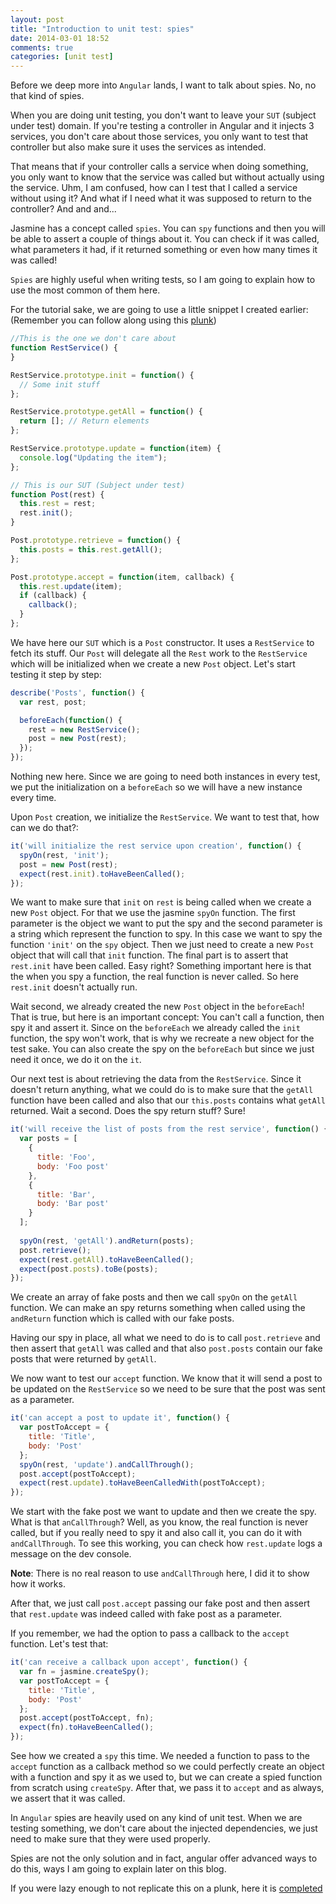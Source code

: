 ```yaml
---
layout: post
title: "Introduction to unit test: spies"
date: 2014-03-01 18:52
comments: true
categories: [unit test]
---
```


Before we deep more into `Angular` lands, I want to talk about spies. No, no that kind of spies.

When you are doing unit testing, you don't want to leave your `SUT` (subject under test) domain. If you're testing a controller in Angular and it injects 3 services, you don't care about those services, you only want to test that controller but also make sure it uses the services as intended.
<!--more-->
That means that if your controller calls a service when doing something, you only want to know that the service was called but without actually using the service. Uhm, I am confused, how can I test that I called a service without using it? And what if I need what it was supposed to return to the controller? And and and...

Jasmine has a concept called `spies`. You can `spy` functions and then you will be able to assert a couple of things about it. You can check if it was called, what parameters it had, if it returned something or even how many times it was called!

`Spies` are highly useful when writing tests, so I am going to explain how to use the most common of them here.

For the tutorial sake, we are going to use a little snippet I created earlier: (Remember you can follow along using this [plunk](http://plnkr.co/edit/tpl:BwELtfQGfM9ODbyuj9RG))

```javascript
//This is the one we don't care about
function RestService() {
}

RestService.prototype.init = function() {
  // Some init stuff
};

RestService.prototype.getAll = function() {
  return []; // Return elements
};

RestService.prototype.update = function(item) {
  console.log("Updating the item");
};

// This is our SUT (Subject under test)
function Post(rest) {
  this.rest = rest;
  rest.init();
}

Post.prototype.retrieve = function() {
  this.posts = this.rest.getAll();
};

Post.prototype.accept = function(item, callback) {
  this.rest.update(item);
  if (callback) {
    callback();
  }
};
```

We have here our `SUT` which is a `Post` constructor. It uses a `RestService` to fetch its stuff. Our `Post` will delegate all the `Rest` work to the `RestService` which will be initialized when we create a new `Post` object. Let's start testing it step by step:

```javascript
describe('Posts', function() {
  var rest, post;

  beforeEach(function() {
    rest = new RestService();
    post = new Post(rest);
  });
});
```

Nothing new here. Since we are going to need both instances in every test, we put the initialization on a `beforeEach` so we will have a new instance every time.

Upon `Post` creation, we initialize the `RestService`. We want to test that, how can we do that?:

```javascript
it('will initialize the rest service upon creation', function() {
  spyOn(rest, 'init');
  post = new Post(rest);
  expect(rest.init).toHaveBeenCalled();
});
```

We want to make sure that `init` on `rest` is being called when we create a new `Post` object. For that we use the jasmine `spyOn` function. The first parameter is the object we want to put the spy and the second parameter is a string which represent the function to spy. In this case we want to spy the function `'init'` on the `spy` object. Then we just need to create a new `Post` object that will call that `init` function. The final part is to assert that `rest.init` have been called. Easy right? Something important here is that the when you spy a function, the real function is never called. So here `rest.init` doesn't actually run.

Wait second, we already created the new `Post` object in the `beforeEach`! That is true, but here is an important concept: You can't call a function, then spy it and assert it. Since on the `beforeEach` we already called the `init` function, the spy won't work, that is why we recreate a new object for the test sake. You can also create the spy on the `beforeEach` but since we just need it once, we do it on the `it`.

Our next test is about retrieving the data from the `RestService`. Since it doesn't return anything, what we could do is to make sure that the `getAll` function have been called and also that our `this.posts` contains what `getAll` returned. Wait a second. Does the spy return stuff? Sure!

```javascript
it('will receive the list of posts from the rest service', function() {
  var posts = [
    {
      title: 'Foo',
      body: 'Foo post'
    },
    {
      title: 'Bar',
      body: 'Bar post'
    }
  ];
  
  spyOn(rest, 'getAll').andReturn(posts);
  post.retrieve();
  expect(rest.getAll).toHaveBeenCalled();
  expect(post.posts).toBe(posts);
});
```

We create an array of fake posts and then we call `spyOn` on the `getAll` function. We can make an spy returns something when called using the `andReturn` function which is called with our fake posts.

Having our spy in place, all what we need to do is to call `post.retrieve` and then assert that `getAll` was called and that also `post.posts` contain our fake posts that were returned by `getAll`.

We now want to test our `accept` function. We know that it will send a post to be updated on the `RestService` so we need to be sure that the post was sent as a parameter.

```javascript
it('can accept a post to update it', function() {
  var postToAccept = {
    title: 'Title',
    body: 'Post'
  };
  spyOn(rest, 'update').andCallThrough();
  post.accept(postToAccept);
  expect(rest.update).toHaveBeenCalledWith(postToAccept);
});
```

We start with the fake post we want to update and then we create the spy. What is that `anCallThrough`? Well, as you know, the real function is never called, but if you really need to spy it and also call it, you can do it with `andCallThrough`. To see this working, you can check how `rest.update` logs a message on the dev console.

**Note**: There is no real reason to use `andCallThrough` here, I did it to show how it works.

After that, we just call `post.accept` passing our fake post and then assert that `rest.update` was indeed called with fake post as a parameter.

If you remember, we had the option to pass a callback to the `accept` function. Let's test that:

```javascript
it('can receive a callback upon accept', function() {
  var fn = jasmine.createSpy();
  var postToAccept = {
    title: 'Title',
    body: 'Post'
  };
  post.accept(postToAccept, fn);
  expect(fn).toHaveBeenCalled();
});
```

See how we created a `spy` this time. We needed a function to pass to the `accept` function as a callback method so we could perfectly create an object with a function and spy it as we used to, but we can create a spied function from scratch using `createSpy`. After that, we pass it to `accept` and as always, we assert that it was called.

In `Angular` spies are heavily used on any kind of unit test. When we are testing something, we don't care about the injected dependencies, we just need to make sure that they were used properly.

Spies are not the only solution and in fact, angular offer advanced ways to do this, ways I am going to explain later on this blog.

If you were lazy enough to not replicate this on a plunk, here it is [completed](http://plnkr.co/edit/473hGDlrLKYy9vKSPg4Z?p=preview)
